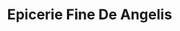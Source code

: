---
title: "Epicerie Fine De Angelis"
url: /pontonx-sur-ladour/epicerie-fine-de-angelis/
shop: charcuterie
---